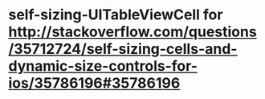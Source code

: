 # self-sizing-UITableViewCell for http://stackoverflow.com/questions/35712724/self-sizing-cells-and-dynamic-size-controls-for-ios/35786196#35786196

